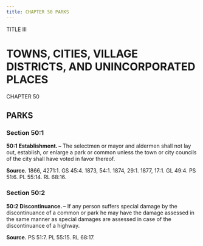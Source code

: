 ```yaml
---
title: CHAPTER 50 PARKS
---
```


TITLE III
                                             
TOWNS, CITIES, VILLAGE DISTRICTS, AND UNINCORPORATED PLACES
===========================================================

CHAPTER 50
                                             
PARKS
-----------

### Section 50:1

 **50:1 Establishment. –** The selectmen or mayor and aldermen shall
not lay out, establish, or enlarge a park or common unless the town or
city councils of the city shall have voted in favor thereof.

**Source.** 1866, 4271:1. GS 45:4. 1873, 54:1. 1874, 29:1. 1877, 17:1.
GL 49:4. PS 51:6. PL 55:14. RL 68:16.

### Section 50:2

 **50:2 Discontinuance. –** If any person suffers special damage by
the discontinuance of a common or park he may have the damage assessed
in the same manner as special damages are assessed in case of the
discontinuance of a highway.

**Source.** PS 51:7. PL 55:15. RL 68:17.

